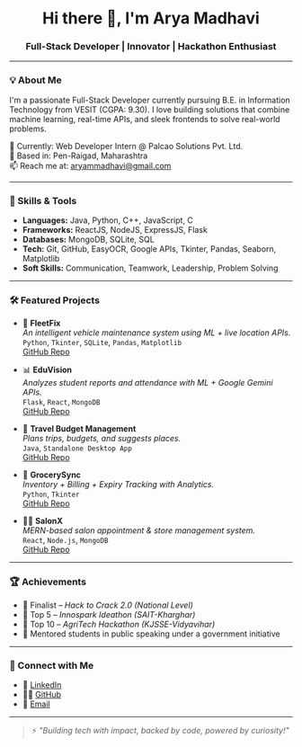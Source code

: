 <h1 align="center">Hi there 👋, I'm Arya Madhavi</h1>
<h3 align="center">Full-Stack Developer | Innovator | Hackathon Enthusiast</h3>

---

### 💡 About Me
I'm a passionate Full-Stack Developer currently pursuing B.E. in Information Technology from VESIT (CGPA: 9.30). I love building solutions that combine machine learning, real-time APIs, and sleek frontends to solve real-world problems.

💼 Currently: Web Developer Intern @ Palcao Solutions Pvt. Ltd.  
📍 Based in: Pen-Raigad, Maharashtra  
📫 Reach me at: [aryammadhavi@gmail.com](mailto:aryammadhavi@gmail.com)

---

### 🚀 Skills & Tools
- **Languages:** Java, Python, C++, JavaScript, C  
- **Frameworks:** ReactJS, NodeJS, ExpressJS, Flask  
- **Databases:** MongoDB, SQLite, SQL  
- **Tech:** Git, GitHub, EasyOCR, Google APIs, Tkinter, Pandas, Seaborn, Matplotlib  
- **Soft Skills:** Communication, Teamwork, Leadership, Problem Solving

---

### 🛠️ Featured Projects

- 🚗 **FleetFix**  
  *An intelligent vehicle maintenance system using ML + live location APIs.*  
  `Python`, `Tkinter`, `SQLite`, `Pandas`, `Matplotlib`  
  [GitHub Repo](https://github.com/aryamadhavi03/fleetfix-project)

- 📊 **EduVision**  
  *Analyzes student reports and attendance with ML + Google Gemini APIs.*  
  `Flask`, `React`, `MongoDB`  
  [GitHub Repo](https://github.com/aryamadhavi03/EduVision)

- 🧾 **Travel Budget Management**  
  *Plans trips, budgets, and suggests places.*  
  `Java`, `Standalone Desktop App`  
  [GitHub Repo](https://github.com/aryamadhavi03/TravelBudgetManagement)

- 🛒 **GrocerySync**  
  *Inventory + Billing + Expiry Tracking with Analytics.*  
  `Python`, `Tkinter`  
  [GitHub Repo](https://github.com/aryamadhavi03/GroceryManagement)

- 💇‍♀️ **SalonX**  
  *MERN-based salon appointment & store management system.*  
  `React`, `Node.js`, `MongoDB`  
  [GitHub Repo](https://github.com/aryamadhavi03/SalonX)

---

### 🏆 Achievements
- 🥇 Finalist – *Hack to Crack 2.0 (National Level)*  
- 🥈 Top 5 – *Innospark Ideathon (SAIT-Kharghar)*  
- 🥉 Top 10 – *AgriTech Hackathon (KJSSE-Vidyavihar)*  
- 🎤 Mentored students in public speaking under a government initiative

---

### 🔗 Connect with Me

- 🔗 [LinkedIn](https://www.linkedin.com/in/arya-madhavi-596782294/)
- 🧑‍💻 [GitHub](https://github.com/aryamadhavi03)
- 📧 [Email](mailto:aryammadhavi@gmail.com)

---

> ⚡ *"Building tech with impact, backed by code, powered by curiosity!"*

